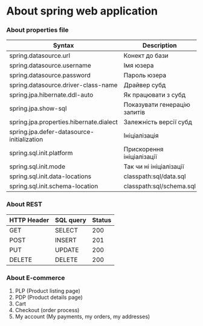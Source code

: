 # About spring web application #

### About properties file ###

| Syntax                                     | Description                  |
|--------------------------------------------|------------------------------|
| spring.datasource.url                      | Конект до бази               |
| spring.datasource.username                 | Імя юзера                    |
| spring.datasource.password                 | Пароль юзера                 |
| spring.datasource.driver-class-name        | Драйвер субд                 |
| spring.jpa.hibernate.ddl-auto              | Як працювати з субд          |
| spring.jpa.show-sql                        | Показувати генерацію запитів | 
| spring.jpa.properties.hibernate.dialect    | Залежність версії субд       |
| spring.jpa.defer-datasource-initialization | Ініціалізація                |
| spring.sql.init.platform                   | Прискорення ініціалізації    |
| spring.sql.init.mode                       | Так чи ні ініціалізації      |
| spring.sql.init.data-locations             | classpath:sql/data.sql       |
| spring.sql.init.schema-location            | classpath:sql/schema.sql     |


### About REST ###

| HTTP Header | SQL query | Status | 
|-------------|-----------|--------|
| GET         | SELECT    | 200    |
| POST        | INSERT    | 201    |
| PUT         | UPDATE    | 200    |
| DELETE      | DELETE    | 200    |

### About E-commerce ###

1. PLP (Product listing page)
2. PDP (Product details page)
3. Cart
4. Checkout (order process)
5. My account (My payments, my orders, my addresses)

